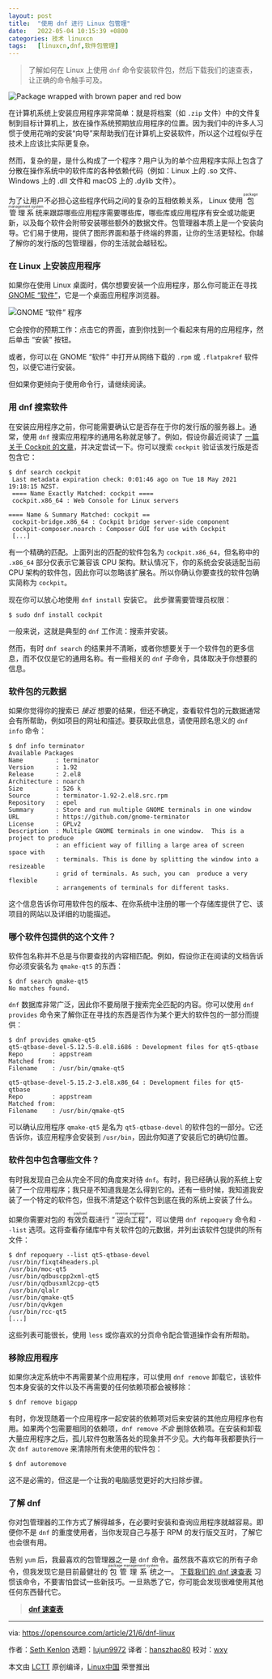 ```yaml
---
layout: post
title:	"使用 dnf 进行 Linux 包管理"
date:	2022-05-04 10:15:39 +0800 
categories:	技术 linuxcn 
tags:	[linuxcn,dnf,软件包管理]
---
```




> 
> 了解如何在 Linux 上使用 `dnf` 命令安装软件包，然后下载我们的速查表，让正确的命令触手可及。
> 
> 
> 


![](/Asserts/Images//attachment/album/202205/04/101526nlsnpu34ppgscsch.jpg "Package wrapped with brown paper and red bow")


在计算机系统上安装应用程序非常简单：就是将档案（如 `.zip` 文件）中的文件复制到目标计算机上，放在操作系统预期放应用程序的位置。因为我们中的许多人习惯于使用花哨的安装“向导”来帮助我们在计算机上安装软件，所以这个过程似乎在技术上应该比实际更复杂。


然而，复杂的是，是什么构成了一个程序？用户认为的单个应用程序实际上包含了分散在操作系统中的软件库的各种依赖代码（例如：Linux 上的 .so 文件、Windows 上的 .dll 文件和 macOS 上的 .dylib 文件）。


为了让用户不必担心这些程序代码之间的复杂的互相依赖关系， Linux 使用 <ruby> 包管理系统 <rt>  package management system </rt></ruby> 来跟踪哪些应用程序需要哪些库，哪些库或应用程序有安全或功能更新，以及每个软件会附带安装哪些额外的数据文件。包管理器本质上是一个安装向导。它们易于使用，提供了图形界面和基于终端的界面，让你的生活更轻松。你越了解你的发行版的包管理器，你的生活就会越轻松。


### 在 Linux 上安装应用程序


如果你在使用 Linux 桌面时，偶尔想要安装一个应用程序，那么你可能正在寻找 [GNOME “软件”](https://wiki.gnome.org/Apps/Software)，它是一个桌面应用程序浏览器。


![GNOME “软件” 程序](/Asserts/Images//attachment/album/202205/04/101540ua7z7xaipq5pq17z.png "The GNOME Software app")


它会按你的预期工作：点击它的界面，直到你找到一个看起来有用的应用程序，然后单击 “安装” 按钮。


或者，你可以在 GNOME “软件” 中打开从网络下载的 `.rpm` 或 `.flatpakref` 软件包，以便它进行安装。


但如果你更倾向于使用命令行，请继续阅读。


### 用 dnf 搜索软件


在安装应用程序之前，你可能需要确认它是否存在于你的发行版的服务器上。通常，使用 `dnf` 搜索应用程序的通用名称就足够了。例如，假设你最近阅读了 [一篇关于 Cockpit 的文章](https://opensource.com/article/20/11/cockpit-server-management)，并决定尝试一下。你可以搜索 `cockpit` 验证该发行版是否包含它：



```
$ dnf search cockpit
 Last metadata expiration check: 0:01:46 ago on Tue 18 May 2021 19:18:15 NZST.
 ==== Name Exactly Matched: cockpit ====
 cockpit.x86_64 : Web Console for Linux servers

==== Name & Summary Matched: cockpit ==
 cockpit-bridge.x86_64 : Cockpit bridge server-side component
 cockpit-composer.noarch : Composer GUI for use with Cockpit
 [...]

```

有一个精确的匹配。上面列出的匹配的软件包名为 `cockpit.x86_64`，但名称中的 `.x86_64` 部分仅表示它兼容该 CPU 架构。默认情况下，你的系统会安装适配当前 CPU 架构的软件包，因此你可以忽略该扩展名。所以你确认你要查找的软件包确实简称为 `cockpit`。


现在你可以放心地使用 `dnf install` 安装它。 此步骤需要管理员权限：



```
$ sudo dnf install cockpit

```

一般来说，这就是典型的 `dnf` 工作流：搜索并安装。


然而，有时 `dnf search` 的结果并不清晰，或者你想要关于一个软件包的更多信息，而不仅仅是它的通用名称。有一些相关的 `dnf` 子命令，具体取决于你想要的信息。


### 软件包的元数据


如果你觉得你的搜索已 *接近* 想要的结果，但还不确定，查看软件包的元数据通常会有所帮助，例如项目的网址和描述。要获取此信息，请使用顾名思义的 `dnf info` 命令：



```
$ dnf info terminator
Available Packages
Name         : terminator
Version      : 1.92
Release      : 2.el8
Architecture : noarch
Size         : 526 k
Source       : terminator-1.92-2.el8.src.rpm
Repository   : epel
Summary      : Store and run multiple GNOME terminals in one window
URL          : https://github.com/gnome-terminator
License      : GPLv2
Description  : Multiple GNOME terminals in one window.  This is a project to produce
             : an efficient way of filling a large area of screen space with
             : terminals. This is done by splitting the window into a resizeable
             : grid of terminals. As such, you can  produce a very flexible
             : arrangements of terminals for different tasks.

```

这个信息告诉你可用软件包的版本、在你系统中注册的哪一个存储库提供了它、该项目的网站以及详细的功能描述。


### 哪个软件包提供的这个文件？


软件包名称并不总是与你要查找的内容相匹配。例如，假设你正在阅读的文档告诉你必须安装名为 `qmake-qt5` 的东西：



```
$ dnf search qmake-qt5
No matches found.

```

`dnf` 数据库非常广泛，因此你不要局限于搜索完全匹配的内容。你可以使用 `dnf provides` 命令来了解你正在寻找的东西是否作为某个更大的软件包的一部分而提供：



```
$ dnf provides qmake-qt5
qt5-qtbase-devel-5.12.5-8.el8.i686 : Development files for qt5-qtbase
Repo        : appstream
Matched from:
Filename    : /usr/bin/qmake-qt5

qt5-qtbase-devel-5.15.2-3.el8.x86_64 : Development files for qt5-qtbase
Repo        : appstream
Matched from:
Filename    : /usr/bin/qmake-qt5

```

可以确认应用程序 `qmake-qt5` 是名为 `qt5-qtbase-devel` 的软件包的一部分。它还告诉你，该应用程序会安装到 `/usr/bin`，因此你知道了安装后它的确切位置。


### 软件包中包含哪些文件？


有时我发现自己会从完全不同的角度来对待 `dnf`。有时，我已经确认我的系统上安装了一个应用程序；我只是不知道我是怎么得到它的。还有一些时候，我知道我安装了一个特定的软件包，但我不清楚这个软件包到底在我的系统上安装了什么。


如果你需要对包的<ruby> 有效负载 <rt>  payload </rt></ruby>进行 “<ruby> 逆向工程 <rt>  reverse engineer </rt></ruby>”，可以使用 `dnf repoquery` 命令和 `--list` 选项。这将查看存储库中有关软件包的元数据，并列出该软件包提供的所有文件：



```
$ dnf repoquery --list qt5-qtbase-devel
/usr/bin/fixqt4headers.pl
/usr/bin/moc-qt5
/usr/bin/qdbuscpp2xml-qt5
/usr/bin/qdbusxml2cpp-qt5
/usr/bin/qlalr
/usr/bin/qmake-qt5
/usr/bin/qvkgen
/usr/bin/rcc-qt5
[...]

```

这些列表可能很长，使用 `less` 或你喜欢的分页命令配合管道操作会有所帮助。


### 移除应用程序


如果你决定系统中不再需要某个应用程序，可以使用 `dnf remove` 卸载它，该软件包本身安装的文件以及不再需要的任何依赖项都会被移除：



```
$ dnf remove bigapp

```

有时，你发现随着一个应用程序一起安装的依赖项对后来安装的其他应用程序也有用。如果两个包需要相同的依赖项，`dnf remove` *不会* 删除依赖项。在安装和卸载大量应用程序之后，孤儿软件包散落各处的现象并不少见。大约每年我都要执行一次 `dnf autoremove` 来清除所有未使用的软件包：



```
$ dnf autoremove

```

这不是必需的，但这是一个让我的电脑感觉更好的大扫除步骤。


### 了解 dnf


你对包管理器的工作方式了解得越多，在必要时安装和查询应用程序就越容易。即便你不是 `dnf` 的重度使用者，当你发现自己与基于 RPM 的发行版交互时，了解它也会很有用。


告别 `yum` 后，我最喜欢的包管理器之一是 `dnf` 命令。虽然我不喜欢它的所有子命令，但我发现它是目前最健壮的 <ruby> 包管理系统 <rt>  package management system </rt></ruby> 之一。 [下载我们的 dnf 速查表](https://opensource.com/downloads/dnf-cheat-sheet) 习惯该命令，不要害怕尝试一些新技巧。一旦熟悉了它，你可能会发现很难使用其他任何东西替代它。



> 
> **[dnf 速查表](https://opensource.com/downloads/dnf-cheat-sheet)**
> 
> 
> 




---


via: <https://opensource.com/article/21/6/dnf-linux>


作者：[Seth Kenlon](https://opensource.com/users/seth) 选题：[lujun9972](https://github.com/lujun9972) 译者：[hanszhao80](https://github.com/hanszhao80) 校对：[wxy](https://github.com/wxy)


本文由 [LCTT](https://github.com/LCTT/TranslateProject) 原创编译，[Linux中国](https://linux.cn/) 荣誉推出
